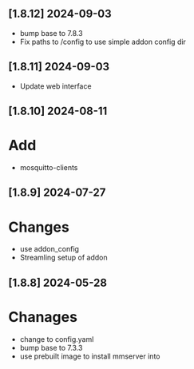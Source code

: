 ## [1.8.12] 2024-09-03
 - bump base to 7.8.3
 - Fix paths to /config to use simple addon config dir

## [1.8.11] 2024-09-03
 - Update web interface

## [1.8.10] 2024-08-11
# Add
 - mosquitto-clients

## [1.8.9] 2024-07-27
# Changes
 - use addon_config
 - Streamling setup of addon

## [1.8.8] 2024-05-28
# Chanages
 - change to config.yaml
 - bump base to 7.3.3
 - use prebuilt image to install mmserver into

